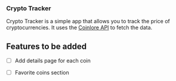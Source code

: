 ### Crypto Tracker

Crypto Tracker is a simple app that allows you to track the price of cryptocurrencies. It uses the [Coinlore API](https://api.coinlore.net/api/tickers/) to fetch the data.

## Features to be added

- [ ] Add details page for each coin
- [ ] Favorite coins section



